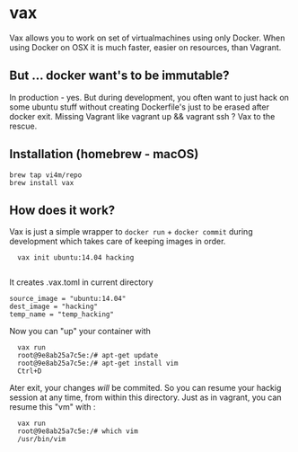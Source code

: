 # vax

Vax allows you to work on set of virtualmachines using only Docker. When using Docker on OSX it is much faster, easier on resources, than Vagrant. 


## But ... docker want's to be immutable?

In production - yes. But during development, you often want to just hack on some ubuntu stuff without creating Dockerfile's just to be erased after docker exit. Missing Vagrant like vagrant up && vagrant ssh ? Vax to the rescue.

## Installation (homebrew - macOS)

    brew tap vi4m/repo
    brew install vax


## How does it work?

Vax is just a simple wrapper to `docker run` +  `docker commit` during development which takes care of keeping images in order.


```
  vax init ubuntu:14.04 hacking
  
```

It creates .vax.toml in current directory
```
source_image = "ubuntu:14.04"
dest_image = "hacking"
temp_name = "temp_hacking"    
```

Now you can "up" your container with

```
  vax run 
  root@9e8ab25a7c5e:/# apt-get update 
  root@9e8ab25a7c5e:/# apt-get install vim
  Ctrl+D
```
Ater exit, your changes *will* be commited. So you can resume your hackig session at any time, from within this directory. 
Just as in vagrant, you can resume this "vm" with : 
  
```
  vax run 
  root@9e8ab25a7c5e:/# which vim
  /usr/bin/vim
```
  
